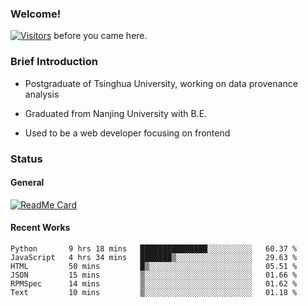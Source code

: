 ### Welcome!

[![Visitors](https://visitor-badge.laobi.icu/badge?page_id=HermitSun.HermitSun)]() before you came here.

### Brief Introduction

- Postgraduate of Tsinghua University, working on data provenance analysis

- Graduated from Nanjing University with B.E.

- Used to be a web developer focusing on frontend

### Status

#### General

[![ReadMe Card](https://github-readme-stats.hermitsun.vercel.app/api?username=HermitSun&count_private=true&show_icons=true)]()

#### Recent Works

<!--START_SECTION:waka-->

```text
Python       9 hrs 18 mins   ███████████████░░░░░░░░░░   60.37 %
JavaScript   4 hrs 34 mins   ███████▒░░░░░░░░░░░░░░░░░   29.63 %
HTML         50 mins         █▒░░░░░░░░░░░░░░░░░░░░░░░   05.51 %
JSON         15 mins         ▒░░░░░░░░░░░░░░░░░░░░░░░░   01.66 %
RPMSpec      14 mins         ▒░░░░░░░░░░░░░░░░░░░░░░░░   01.62 %
Text         10 mins         ▒░░░░░░░░░░░░░░░░░░░░░░░░   01.18 %
```

<!--END_SECTION:waka-->
